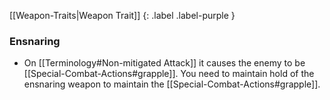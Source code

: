 
[[Weapon-Traits|Weapon Trait]]
{: .label .label-purple }

### Ensnaring
* On [[Terminology#Non-mitigated Attack]] it causes the enemy to be [[Special-Combat-Actions#grapple]]. You need to maintain hold of the ensnaring weapon to maintain the [[Special-Combat-Actions#grapple]].
